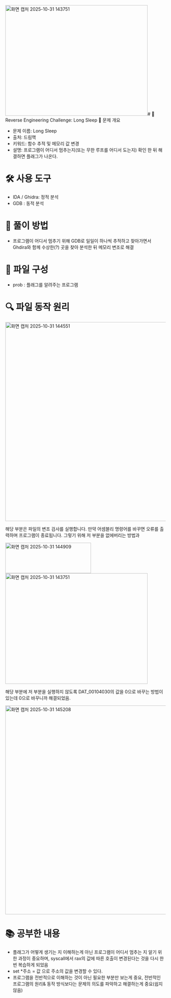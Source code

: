 <img width="447" height="348" alt="화면 캡처 2025-10-31 143751" src="https://github.com/user-attachments/assets/b3b60319-8429-4930-9cb8-5328ff9be171" /># 🧩 Reverse Engineering Challenge: Long Sleep
📖 문제 개요
- 문제 이름: Long Sleep
- 출처: 드림핵
- 키워드: 함수 추적 및 메모리 값 변경
- 설명: 프로그램이 어디서 멈추는지(또는 무한 루프를 어디서 도는지) 확인 한 뒤 해결하면 플래그가 나온다.

# 🛠️ 사용 도구
- IDA / Ghidra: 정적 분석
- GDB : 동적 분석

# 🚀 풀이 방법
- 프로그램이 어디서 멈추기 위해 GDB로 일일이 하나씩 추적하고 찾아가면서 Ghdira와 함께 수상한(?) 곳을 찾아 분석한 뒤 메모리 변조로 해결

# 📁 파일 구성
- prob : 플래그를 알려주는 프로그램

# 🔍 파일 동작 원리
<img width="682" height="626" alt="화면 캡처 2025-10-31 144551" src="https://github.com/user-attachments/assets/547b5fbd-abac-4629-acb5-d384e4cd331c" />

해당 부분은 파일의 변조 검사를 실행합니다. 만약 어셈블리 명령어를 바꾸면 오류를 출력하며 프로그램이 종료됩니다. 그렇기 위해 저 부분을 없에버리는 방법과

<img width="269" height="96" alt="화면 캡처 2025-10-31 144909" src="https://github.com/user-attachments/assets/3b0a88de-ee08-4d5e-877e-8fbb089815ca" />
<img width="447" height="348" alt="화면 캡처 2025-10-31 143751" src="https://github.com/user-attachments/assets/7cccde43-4682-4709-aba2-1ebd560cd189" />


해당 부분에 저 부분을 실행하지 않도록 DAT_00104030의 값을 0으로 바꾸는 방법이 있는데 0으로 바꾸니까 해결되었음.

<img width="895" height="657" alt="화면 캡처 2025-10-31 145208" src="https://github.com/user-attachments/assets/e51b9289-ecc5-4122-a901-40736662bd2f" />


# 📚 공부한 내용
- 플래그가 어떻게 생기는 지 이해하는게 아닌 프로그램이 어디서 멈추는 지 알기 위한 과정이 중요하며, syscall에서 rax의 값에 따른 호출이 변경된다는 것을 다시 한번 복습하게 되었음
- set *주소 = 값 으로 주소의 값을 변경할 수 있다.
- 프로그램을 전반적으로 이해하는 것이 아닌 필요한 부분만 보는게 중요, 전반적인 프로그램의 원리& 동작 방식보다는 문제의 의도를 파악하고 해결하는게 중요(쉽지 않음)

